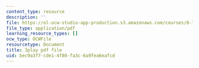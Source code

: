 ```yaml
---
content_type: resource
description: ''
file: https://ol-ocw-studio-app-production.s3.amazonaws.com/courses/8-701-introduction-to-nuclear-and-particle-physics-fall-2020/bec9a3f7cde14f80fa3c6a9fea6eafcd_-hgRkC_uUzU.pdf
file_type: application/pdf
learning_resource_types: []
ocw_type: OCWFile
resourcetype: Document
title: 3play pdf file
uid: bec9a3f7-cde1-4f80-fa3c-6a9fea6eafcd
---
```

